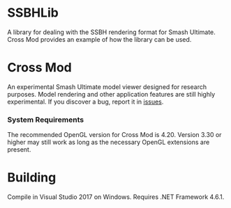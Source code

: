 # SSBHLib
A library for dealing with the SSBH rendering format for Smash Ultimate. Cross Mod provides an
example of how the library can be used.

# Cross Mod
An experimental Smash Ultimate model viewer designed for research purposes. Model rendering and
other application features are still highly experimental. If you discover a bug, report it in
[issues](https://github.com/Ploaj/CrossMod/issues).

### System Requirements
The recommended OpenGL
version for Cross Mod is 4.20. Version 3.30 or higher may still work as long as the necessary OpenGL extensions are present.

# Building
Compile in Visual Studio 2017 on Windows. Requires .NET Framework 4.6.1.
